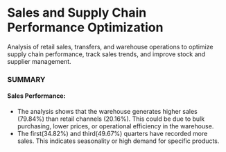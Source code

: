 # Sales and Supply Chain Performance Optimization
Analysis of retail sales, transfers, and warehouse operations to optimize supply chain performance, track sales trends, and improve stock and supplier management.

### SUMMARY
#### Sales Performance:
- The analysis shows that the warehouse generates higher sales (79.84%) than retail channels (20.16%). This could be due to bulk purchasing, lower prices, or operational efficiency in the warehouse.
- The first(34.82%) and third(49.67%) quarters have recorded more sales. This indicates seasonality or high demand for specific products.

